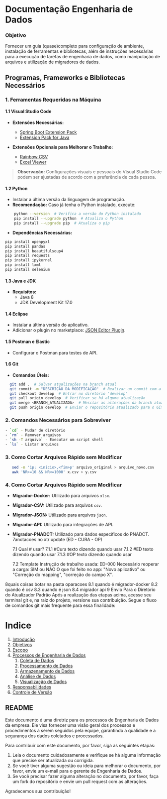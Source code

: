 # Documentação Engenharia de Dados

### Objetivo
Fornecer um guia (quase)completo para configuração de ambiente, instalação de ferramentas e bibliotecas, além de instruções necessárias para a execução de tarefas de engenharia de dados, como manipulação de arquivos e utilização de migradores de dados.

## Programas, Frameworks e Bibliotecas Necessários

### 1. Ferramentas Requeridas na Máquina

#### 1.1 Visual Studio Code
- **Extensões Necessárias:**
  - [Spring Boot Extension Pack](https://marketplace.visualstudio.com/items?itemName=Pivotal.vscode-spring-boot)
  - [Extension Pack for Java](https://marketplace.visualstudio.com/items?itemName=vscjava.vscode-java-pack)
  
- **Extensões Opcionais para Melhorar o Trabalho:**
  - [Rainbow CSV](https://marketplace.visualstudio.com/items?itemName=mechatroner.rainbow-csv)
  - [Excel Viewer](https://marketplace.visualstudio.com/items?itemName=GrapeCity.gc-excelviewer)

> **Observação:** Configurações visuais e pessoais do Visual Studio Code podem ser ajustadas de acordo com a preferência de cada pessoa.
#### 1.2 Python
- Instalar a última versão da linguagem de programação.
- **Recomendação:** Caso já tenha o Python instalado, execute:
```bash
    python --version  # Verifica a versão do Python instalada
    pip install --upgrade python  # Atualiza o Python
    pip install --upgrade pip  # Atualiza o pip
```
- **Dependências Necessárias:**
```bash
pip install openpyxl
pip install pandas
pip install beautifulsoup4
pip install requests
pip install ipykernel
pip install lxml
pip install selenium
```
#### 1.3 Java e JDK
- **Requisitos:**
  - Java 8
  - JDK Development Kit 17.0

#### 1.4 Eclipse
- Instalar a última versão do aplicativo.
- Adicionar o plugin no marketplace: [JSON Editor Plugin](https://marketplace.eclipse.org/).
#### 1.5 Postman e Elastic
- Configurar o Postman para testes de API.

#### 1.6 Git
- **Comandos Úteis:**
```bash
  git add .  # Salvar atualizações na branch atual
  git commit -m "DESCRIÇÃO DA MODIFICAÇÃO"  # Realizar um commit com a descrição do nome da Entidade
  git checkout develop  # Entrar no diretório 'develop'
  git pull origin develop  # Verificar se há alguma atualização
  git merge <BRANCH_ATUALIZADA>  # Mesclar as alterações da branch atualizada para o repositório 'develop'
  git push origin develop  # Enviar o repositório atualizado para o GitLab
```
### 2. Comandos Necessários para Sobreviver
```bash
- `cd` - Mudar de diretório
- `rm` - Remover arquivos
- `sh -T arquivo` - Executar um script shell
- `ls` - Listar arquivos
```
### 3. Como Cortar Arquivos Rápido sem Modificar
 ```bash
    sed -n '1p; <inicio>,<fim>p' arquivo_original > arquivo_novo.csv
    awk 'NR>=10 && NR<=1000' x.csv > y.csv
```
### 4. Como Cortar Arquivos Rápido sem Modificar
- **Migrador-Docker:** Utilizado para arquivos `xlsx`.
- **Migrador-CSV:** Utilizado para arquivos `csv`.
- **Migrador-JSON:** Utilizado para arquivos `json`.
- **Migrador-API:** Utilizado para integrações de API.
- **Migrador-PNADCT:** Utilizado para dados específicos do PNADCT.
7anotacoes no xtr update (ED - CURA - OP)
    
    7.1 Qual # usar? 
        7.1.1 #Cura
            texto dizendo quando usar
        7.1.2 #ED
            texto dizendo quando usar
        7.1.3 #OP
            texto dizendo quando usar

    7.2 Template
        Instrução de trabalho usada: ED-000
        Necessário reoperar a carga: SIM ou NÃO
        O que foi feito no app: "Novo aplicativo" ou "Correção do mapping", "correção do campo X".

8quais coisas botar na pasta oparacoes
    8.1 quando é migrador-docker
    8.2 quando é csv
    8.3 quando é json
    8.4 migrador api
9   Envio Para o Diretório do Atualizador Padrão
Após a realização das etapas acima, acesse seu terminal git e, na raiz do projeto, versione sua contribuição. Segue o fluxo de comandos git mais frequente para essa finalidade:


# Indice 

1. [Introdução](#introdução)
2. [Objetivos](#objetivos)
3. [Escopo](#escopo)
4. [Processos de Engenharia de Dados](#processos-de-engenharia-de-dados)
    1. [Coleta de Dados](#coleta-de-dados)
    2. [Processamento de Dados](#processamento-de-dados)
    3. [Armazenamento de Dados](#armazenamento-de-dados)
    4. [Análise de Dados](#análise-de-dados)
    5. [Visualização de Dados](#visualização-de-dados)
5. [Responsabilidades](#responsabilidades)
6. [Controle de Versão](#controle-de-versão)


## README

Este documento é uma diretriz para os processos de Engenharia de Dados da empresa. Ele visa fornecer uma visão geral dos processos e procedimentos a serem seguidos pela equipe, garantindo a qualidade e a segurança dos dados coletados e processados.

Para contribuir com este documento, por favor, siga as seguintes etapas:

1. Leia o documento cuidadosamente e verifique se há alguma informação que precise ser atualizada ou corrigida.
2. Se você tiver alguma sugestão ou ideia para melhorar o documento, por favor, envie um e-mail para o gerente de Engenharia de Dados.
3. Se você precisar fazer alguma alteração no documento, por favor, faça um fork do repositório e envie um pull request com as alterações.

Agradecemos sua contribuição!